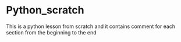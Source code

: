 # Python_scratch 
This is a python lesson from scratch and it contains comment for each section from the beginning to the end 
